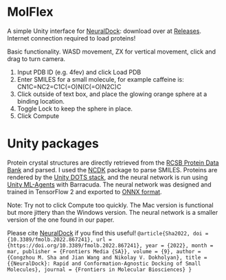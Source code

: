 # MolFlex
A simple Unity interface for [NeuralDock](https://doi.org/10.3389/fmolb.2022.867241): download over at [Releases](https://github.com/mikesha2/MolFlex/releases). Internet connection required to load proteins!

Basic functionality. WASD movement, ZX for vertical movement, click and drag to turn camera.

1. Input PDB ID (e.g. 4fev) and click Load PDB
2. Enter SMILES for a small molecule, for example caffeine is: CN1C=NC2=C1C(=O)N(C(=O)N2C)C
3. Click outside of text box, and place the glowing orange sphere at a binding location.
4. Toggle Lock to keep the sphere in place.
5. Click Compute

# Unity packages
Protein crystal structures are directly retrieved from the [RCSB Protein Data Bank](https://www.rcsb.org/) and parsed. I used the [NCDK](kazuyaujihara.github.io/ncdk/) package to parse SMILES. Proteins are rendered by the [Unity DOTS stack](https://unity.com/dots), and the neural network is run using [Unity ML-Agents](https://github.com/Unity-Technologies/ml-agents) with Barracuda. The neural network was designed and trained in TensorFlow 2 and exported to [ONNX format](https://github.com/onnx/tensorflow-onnx).


Note: Try not to click Compute too quickly. The Mac version is functional but more jittery than the Windows version. The neural network is a smaller version of the one found in our paper.

Please cite [NeuralDock](https://doi.org/10.3389/fmolb.2022.867241) if you find this useful!
`@article{Sha2022,
  doi = {10.3389/fmolb.2022.867241},
  url = {https://doi.org/10.3389/fmolb.2022.867241},
  year = {2022},
  month = mar,
  publisher = {Frontiers Media {SA}},
  volume = {9},
  author = {Congzhou M. Sha and Jian Wang and Nikolay V. Dokholyan},
  title = {{NeuralDock}: Rapid and Conformation-Agnostic Docking of Small Molecules},
  journal = {Frontiers in Molecular Biosciences}
}`
